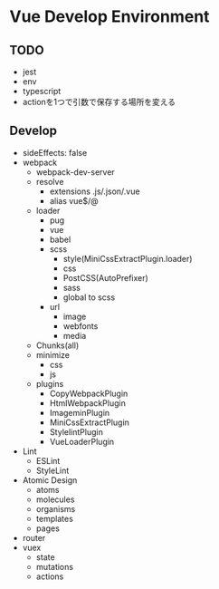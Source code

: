# Vue Develop Environment

## TODO

- jest
- env
- typescript
- actionを1つで引数で保存する場所を変える

## Develop

- sideEffects: false
- webpack
  - webpack-dev-server
  - resolve
     - extensions .js/.json/.vue
     - alias vue$/@
  - loader
      - pug
      - vue
      - babel
      - scss
         - style(MiniCssExtractPlugin.loader)
         - css
         - PostCSS(AutoPrefixer)
         - sass
         - global to scss
      - url
         - image
         - webfonts
         - media
  - Chunks(all)
  - minimize
     - css
     - js
  - plugins
     - CopyWebpackPlugin
     - HtmlWebpackPlugin
     - ImageminPlugin
     - MiniCssExtractPlugin
     - StylelintPlugin
     - VueLoaderPlugin
- Lint
   - ESLint
   - StyleLint
- Atomic Design
  - atoms
  - molecules
  - organisms
  - templates
  - pages
- router
- vuex
  - state
  - mutations
  - actions
